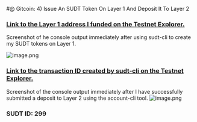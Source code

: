 #@ Gitcoin: 4) Issue An SUDT Token On Layer 1 And Deposit It To Layer 2

### [Link to the Layer 1 address I funded on the Testnet Explorer.](https://explorer.nervos.org/aggron/address/ckt1qyqvjpgzz28f2nsten7e0rsdwauxpmfjmm7qyh2jxg)

Screenshot of he console output immediately after using sudt-cli to create my SUDT tokens on Layer 1.

![image.png](https://i.loli.net/2021/08/07/CU9HSNdYTjB35n4.png)

### [Link to the transaction ID created by sudt-cli on the Testnet Explorer.](https://explorer.nervos.org/aggron/transaction/0xdae46b20e52aec0bb8b90a6049ebfcdbeebd42c9a1645148526b1c8edc982906)

Screenshot of the console output immediately after I have successfully submitted a deposit to Layer 2 using the account-cli tool.
![image.png](https://i.loli.net/2021/08/07/lU8MEBNrXzjQA9k.png)

### SUDT ID: 299

